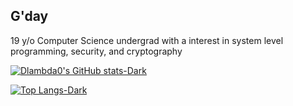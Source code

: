## G'day

19 y/o Computer Science undergrad with a interest in system level programming, security, and cryptography

[![Dlambda0's GitHub stats-Dark](https://github-readme-stats.vercel.app/api?username=Dlambda0)](https://github.com/anuraghazra/github-readme-stats)

[![Top Langs-Dark](https://github-readme-stats.vercel.app/api/top-langs/?username=Dlambda0)](https://github.com/anuraghazra/github-readme-stats)
